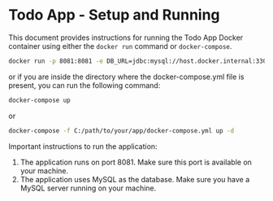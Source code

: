 # Todo App - Setup and Running

This document provides instructions for running the Todo App Docker container using either the `docker run` command or `docker-compose`.

```bash
docker run -p 8081:8081 -e DB_URL=jdbc:mysql://host.docker.internal:3306/todoapp -e DB_USER=root -e DB_PASSWORD={db-pswd} todo-app-new
```
or if you are inside the directory where the docker-compose.yml file is present, you can run the following command:
```bash
docker-compose up 
```
or
```bash
docker-compose -f C:/path/to/your/app/docker-compose.yml up -d
```
Important instructions to run the application:
1. The application runs on port 8081. Make sure this port is available on your machine.
2. The application uses MySQL as the database. Make sure you have a MySQL server running on your machine.
